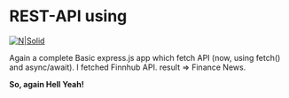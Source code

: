 # REST-API using 

[![N|Solid](https://www.sohamkamani.com/static/65137ed3c844d05124dcfdab28263c21/6b427/express-routing-logo.png)](https://nodesource.com/products/nsolid)

Again a complete Basic express.js app which fetch API (now, using fetch() and async/await).
I fetched Finnhub API. result => Finance News.


**So, again Hell Yeah!**
